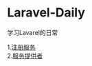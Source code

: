 # Laravel-Daily
学习Lavarel的日常

1.<a href='Laravel-Daily/ServiceProvider'>注册服务</a><br />
2.<a href='Laravel-Daily/ServiceProvider'>服务提供者</a>

